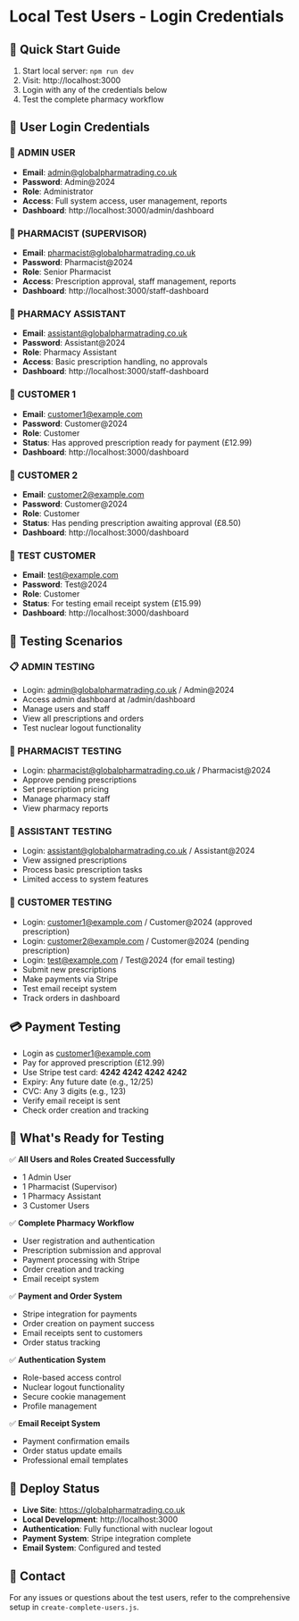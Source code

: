 # Local Test Users - Login Credentials

## 🎯 Quick Start Guide
1. Start local server: `npm run dev`
2. Visit: http://localhost:3000
3. Login with any of the credentials below
4. Test the complete pharmacy workflow

## 🔑 User Login Credentials

### 👑 ADMIN USER
- **Email**: admin@globalpharmatrading.co.uk
- **Password**: Admin@2024
- **Role**: Administrator
- **Access**: Full system access, user management, reports
- **Dashboard**: http://localhost:3000/admin/dashboard

### 💊 PHARMACIST (SUPERVISOR)
- **Email**: pharmacist@globalpharmatrading.co.uk
- **Password**: Pharmacist@2024
- **Role**: Senior Pharmacist
- **Access**: Prescription approval, staff management, reports
- **Dashboard**: http://localhost:3000/staff-dashboard

### 🔧 PHARMACY ASSISTANT
- **Email**: assistant@globalpharmatrading.co.uk
- **Password**: Assistant@2024
- **Role**: Pharmacy Assistant
- **Access**: Basic prescription handling, no approvals
- **Dashboard**: http://localhost:3000/staff-dashboard

### 👤 CUSTOMER 1
- **Email**: customer1@example.com
- **Password**: Customer@2024
- **Role**: Customer
- **Status**: Has approved prescription ready for payment (£12.99)
- **Dashboard**: http://localhost:3000/dashboard

### 👤 CUSTOMER 2
- **Email**: customer2@example.com
- **Password**: Customer@2024
- **Role**: Customer
- **Status**: Has pending prescription awaiting approval (£8.50)
- **Dashboard**: http://localhost:3000/dashboard

### 👤 TEST CUSTOMER
- **Email**: test@example.com
- **Password**: Test@2024
- **Role**: Customer
- **Status**: For testing email receipt system (£15.99)
- **Dashboard**: http://localhost:3000/dashboard

## 🧪 Testing Scenarios

### 📋 ADMIN TESTING
- Login: admin@globalpharmatrading.co.uk / Admin@2024
- Access admin dashboard at /admin/dashboard
- Manage users and staff
- View all prescriptions and orders
- Test nuclear logout functionality

### 💊 PHARMACIST TESTING
- Login: pharmacist@globalpharmatrading.co.uk / Pharmacist@2024
- Approve pending prescriptions
- Set prescription pricing
- Manage pharmacy staff
- View pharmacy reports

### 🔧 ASSISTANT TESTING
- Login: assistant@globalpharmatrading.co.uk / Assistant@2024
- View assigned prescriptions
- Process basic prescription tasks
- Limited access to system features

### 👤 CUSTOMER TESTING
- Login: customer1@example.com / Customer@2024 (approved prescription)
- Login: customer2@example.com / Customer@2024 (pending prescription)
- Login: test@example.com / Test@2024 (for email testing)
- Submit new prescriptions
- Make payments via Stripe
- Test email receipt system
- Track orders in dashboard

## 💳 Payment Testing
- Login as customer1@example.com
- Pay for approved prescription (£12.99)
- Use Stripe test card: **4242 4242 4242 4242**
- Expiry: Any future date (e.g., 12/25)
- CVC: Any 3 digits (e.g., 123)
- Verify email receipt is sent
- Check order creation and tracking

## 🎉 What's Ready for Testing

✅ **All Users and Roles Created Successfully**
- 1 Admin User
- 1 Pharmacist (Supervisor)  
- 1 Pharmacy Assistant
- 3 Customer Users

✅ **Complete Pharmacy Workflow**
- User registration and authentication
- Prescription submission and approval
- Payment processing with Stripe
- Order creation and tracking
- Email receipt system

✅ **Payment and Order System**
- Stripe integration for payments
- Order creation on payment success
- Email receipts sent to customers
- Order status tracking

✅ **Authentication System**
- Role-based access control
- Nuclear logout functionality
- Secure cookie management
- Profile management

✅ **Email Receipt System**
- Payment confirmation emails
- Order status update emails
- Professional email templates

## 🚀 Deploy Status
- **Live Site**: https://globalpharmatrading.co.uk
- **Local Development**: http://localhost:3000
- **Authentication**: Fully functional with nuclear logout
- **Payment System**: Stripe integration complete
- **Email System**: Configured and tested

## 📧 Contact
For any issues or questions about the test users, refer to the comprehensive setup in `create-complete-users.js`.
